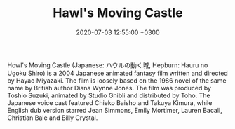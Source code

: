 ﻿---
layout: post
title: "Hawl's Moving Castle"
img: hawl's moving castle.jpg # Add image post (optional)
date: 2020-07-03 12:55:00 +0300
description: You’ll find this post in your `_posts` directory. Go ahead and edit it and re-build the site to see your changes. # Add post description (optional)
tag: [Animation, Japanese]
---
Howl's Moving Castle (Japanese: ハウルの動く城, Hepburn: Hauru no Ugoku Shiro) is a 2004 Japanese animated fantasy film written and directed by Hayao Miyazaki. The film is loosely based on the 1986 novel of the same name by British author Diana Wynne Jones. The film was produced by Toshio Suzuki, animated by Studio Ghibli and distributed by Toho. The Japanese voice cast featured Chieko Baisho and Takuya Kimura, while English dub version starred Jean Simmons, Emily Mortimer, Lauren Bacall, Christian Bale and Billy Crystal.